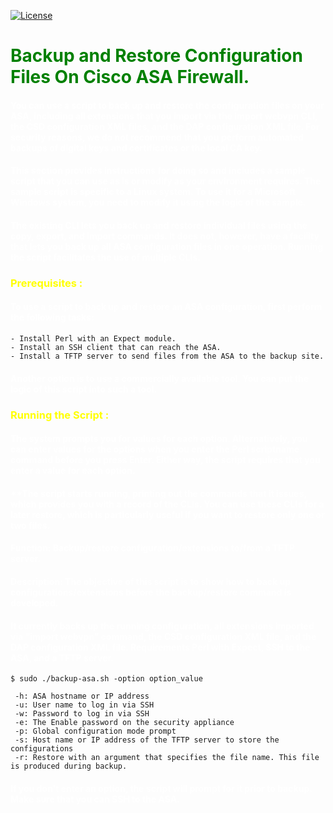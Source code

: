 [![License](https://img.shields.io/badge/License-MIT-blue)](#license "Go to license section")

# <span style="color:green">**Backup and Restore Configuration Files On Cisco ASA Firewall.**</span>
#### <span style="color:white">**You can use a script to back up and restore the configuration files on your ASA, including all extensions that you import via the import webvpn CLI, the CSD configuration XML files, and the DAP configuration XML file. For security reasons, we do not recommend that you perform automated backups of digital keys and certificates or the local CA key.**</span>
#### <span style="color:white">**This section provides instructions for doing so and includes a sample script that you can use as is or modify as your environment requires. The sample script is specific to a Linux system. To use it for a Microsoft Windows system, you need to modify it using the logic of the sample.**</span>
#### <span style="color:white">**The existing CLI lets you back up and restore individual files using the copy, export, and import commands. It does not, however, have a facility that lets you back up all ASA configuration files in one operation. Running the script facilitates the use of multiple CLIs.**</span>

### <span style="color:yellow">**Prerequisites :**</span>

#### <span style="color:white">**To use a script to back up and restore an ASA configuration, first perform the following tasks:**</span>
```
- Install Perl with an Expect module.
- Install an SSH client that can reach the ASA.
- Install a TFTP server to send files from the ASA to the backup site.
```
#### <span style="color:white">**Another option is to use a commercially available tool. You can put the logic of this script into such a tool.**</span>

### <span style="color:yellow">**Running the Script :**</span>


#### <span style="color:white">**The system prompts you for values for each option. Alternatively, you can enter values for the options when you enter the Perl scriptname command before you press Enter. Either way, the script requires that you enter a value for each option.**</span>
#### <span style="color:white">**The script starts running, printing out the commands that it issues, which provides you with a record of the CLIs. You can use these CLIs for a later restore, which is particularly useful if you want to restore only one or two files.</span>
#### <span style="color:white">**Function: Backup/restore configuration/extensions to/from a TFTP server.**</span>
#### <span style="color:white">**Description: The objective of this script is to show how to back up configurations/extensions before the backup/restore command is developed.**</span>
#### <span style="color:white">**It currently backs up the running configuration, all extensions imported via “import webvpn” command, the CSD configuration XML file, and the DAP configuration XML file. Requirements Perl with Expect, SSH to the ASA, and a TFTP server.**</span>


```
$ sudo ./backup-asa.sh -option option_value

 -h: ASA hostname or IP address
 -u: User name to log in via SSH
 -w: Password to log in via SSH
 -e: The Enable password on the security appliance
 -p: Global configuration mode prompt
 -s: Host name or IP address of the TFTP server to store the configurations
 -r: Restore with an argument that specifies the file name. This file is produced during backup.
```
#### <span style="color:white">**If you don't enter an option, the script will prompt for it prior to backup. Make sure that you can SSH to the ASA.**</span>
